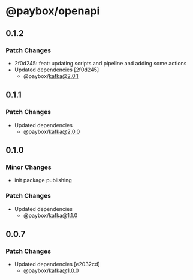 # @paybox/openapi

## 0.1.2

### Patch Changes

- 2f0d245: feat: updating scripts and pipeline and adding some actions
- Updated dependencies [2f0d245]
  - @paybox/kafka@2.0.1

## 0.1.1

### Patch Changes

- Updated dependencies
  - @paybox/kafka@2.0.0

## 0.1.0

### Minor Changes

- init package publishing

### Patch Changes

- Updated dependencies
  - @paybox/kafka@1.1.0

## 0.0.7

### Patch Changes

- Updated dependencies [e2032cd]
  - @paybox/kafka@1.0.0
